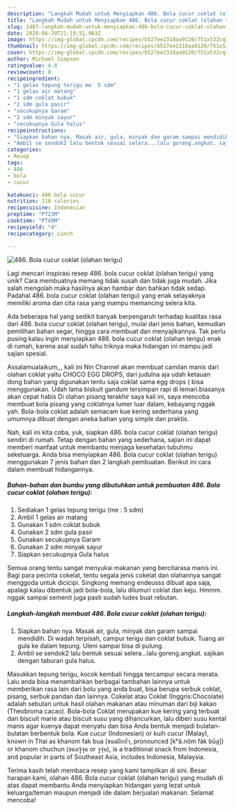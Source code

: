 ```yaml
---
description: "Langkah Mudah untuk Menyiapkan 486. Bola cucur coklat (olahan terigu), Lezat"
title: "Langkah Mudah untuk Menyiapkan 486. Bola cucur coklat (olahan terigu), Lezat"
slug: 1407-langkah-mudah-untuk-menyiapkan-486-bola-cucur-coklat-olahan-terigu-lezat
date: 2020-06-20T21:19:51.963Z
image: https://img-global.cpcdn.com/recipes/b527ee2318aa9120/751x532cq70/486-bola-cucur-coklat-olahan-terigu-foto-resep-utama.jpg
thumbnail: https://img-global.cpcdn.com/recipes/b527ee2318aa9120/751x532cq70/486-bola-cucur-coklat-olahan-terigu-foto-resep-utama.jpg
cover: https://img-global.cpcdn.com/recipes/b527ee2318aa9120/751x532cq70/486-bola-cucur-coklat-olahan-terigu-foto-resep-utama.jpg
author: Michael Simpson
ratingvalue: 4.8
reviewcount: 8
recipeingredient:
- "1 gelas tepung terigu me  5 sdm"
- "1 gelas air matang"
- "1 sdm coklat bubuk"
- "2 sdm gula pasir"
- "secukupnya Garam"
- "2 sdm minyak sayur"
- "secukupnya Gula halus"
recipeinstructions:
- "Siapkan bahan nya. Masak air, gula, minyak dan garam sampai mendidih. Di wadah terpisah, campur terigu dan coklat bubuk. Tuang air gula ke dalam tepung. Uleni sampai bisa di pulung."
- "Ambil se sendok2 lalu bentuk sesuai selera...lalu goreng.angkat. sajikan dengan taburan gula halus."
categories:
- Resep
tags:
- 486
- bola
- cucur

katakunci: 486 bola cucur 
nutrition: 118 calories
recipecuisine: Indonesian
preptime: "PT23M"
cooktime: "PT49M"
recipeyield: "4"
recipecategory: Lunch

---
```



![486. Bola cucur coklat (olahan terigu)](https://img-global.cpcdn.com/recipes/b527ee2318aa9120/751x532cq70/486-bola-cucur-coklat-olahan-terigu-foto-resep-utama.jpg)

Lagi mencari inspirasi resep 486. bola cucur coklat (olahan terigu) yang unik? Cara membuatnya memang tidak susah dan tidak juga mudah. Jika salah mengolah maka hasilnya akan hambar dan bahkan tidak sedap. Padahal 486. bola cucur coklat (olahan terigu) yang enak selayaknya memiliki aroma dan cita rasa yang mampu memancing selera kita.

Ada beberapa hal yang sedikit banyak berpengaruh terhadap kualitas rasa dari 486. bola cucur coklat (olahan terigu), mulai dari jenis bahan, kemudian pemilihan bahan segar, hingga cara membuat dan menyajikannya. Tak perlu pusing kalau ingin menyiapkan 486. bola cucur coklat (olahan terigu) enak di rumah, karena asal sudah tahu triknya maka hidangan ini mampu jadi sajian spesial.

Assalamualaikum,,, kali ini Nin Channel akan membuat camilan manis dari olahan coklat yaitu CHOCO EGG DROPS, dari judulna aja udah ketauan dong bahan yang digunakan tentu saja coklat sama egg drops ( bisa menggunakan. Udah lama biskuit gandum tersimpan rapi di lemari.biasanya akan cepat habis Di olahan pisang terakhir saya kali ini, saya mencoba membuat bola pisang yang coklatnya lumer luar dalam, kebayang nggak yah. Bola-bola coklat adalah semacam kue kering sederhana yang umumnya dibuat dengan aneka bahan yang simple dan praktis.


Nah, kali ini kita coba, yuk, siapkan 486. bola cucur coklat (olahan terigu) sendiri di rumah. Tetap dengan bahan yang sederhana, sajian ini dapat memberi manfaat untuk membantu menjaga kesehatan tubuhmu sekeluarga. Anda bisa menyiapkan 486. Bola cucur coklat (olahan terigu) menggunakan 7 jenis bahan dan 2 langkah pembuatan. Berikut ini cara dalam membuat hidangannya.

<!--inarticleads1-->

##### Bahan-bahan dan bumbu yang dibutuhkan untuk pembuatan 486. Bola cucur coklat (olahan terigu):

1. Sediakan 1 gelas tepung terigu (me : 5 sdm)
1. Ambil 1 gelas air matang
1. Gunakan 1 sdm coklat bubuk
1. Gunakan 2 sdm gula pasir
1. Gunakan secukupnya Garam
1. Gunakan 2 sdm minyak sayur
1. Siapkan secukupnya Gula halus


Semua orang tentu sangat menyukai makanan yang bercitarasa manis ini. Bagi para pecinta cokelat, tentu segala jenis cokelat dan olahannya sangat menggoda untuk dicicipi. Singkong memang endeusss dibuat apa saja, apalagi kalau dibentuk jadi bola-bola, lalu dilumuri coklat dan keju. Hmmm. nggak sampai semenit juga pasti sudah ludes buat rebutan. 

<!--inarticleads2-->

##### Langkah-langkah membuat 486. Bola cucur coklat (olahan terigu):

1. Siapkan bahan nya. Masak air, gula, minyak dan garam sampai mendidih. Di wadah terpisah, campur terigu dan coklat bubuk. Tuang air gula ke dalam tepung. Uleni sampai bisa di pulung.
1. Ambil se sendok2 lalu bentuk sesuai selera...lalu goreng.angkat. sajikan dengan taburan gula halus.


Masukkan tepung terigu, kocok kembali hingga tercampur secara merata. Lalu anda bisa menambahkan berbagai tambahan lainnya untuk memberikan rasa lain dari bolu yang anda buat, bisa berupa serbuk coklat, pisang, serbuk pandan dan lainnya. Cokelat atau Coklat (Inggris:Chocolate) adalah sebutan untuk hasil olahan makanan atau minuman dari biji kakao (Theobroma cacao). Bola-bola Coklat merupakan kue kering yang terbuat dari biscuit marie atau biscuit susu yang dihancurkan, lalu diberi susu kental manis agar kuenya dapat menyatu dan bisa Anda bentuk menjadi bulatan-bulatan berbentuk bola. Kue cucur (Indonesian) or kuih cucur (Malay), known in Thai as khanom fak bua (ขนมฝักบัว, pronounced [kʰā.nǒm fàk būa̯]) or khanom chuchun (ขนมจู้จุน or จูจุ่น), is a traditional snack from Indonesia, and popular in parts of Southeast Asia, includes Indonesia, Malaysia. 

Terima kasih telah membaca resep yang kami tampilkan di sini. Besar harapan kami, olahan 486. Bola cucur coklat (olahan terigu) yang mudah di atas dapat membantu Anda menyiapkan hidangan yang lezat untuk keluarga/teman maupun menjadi ide dalam berjualan makanan. Selamat mencoba!
